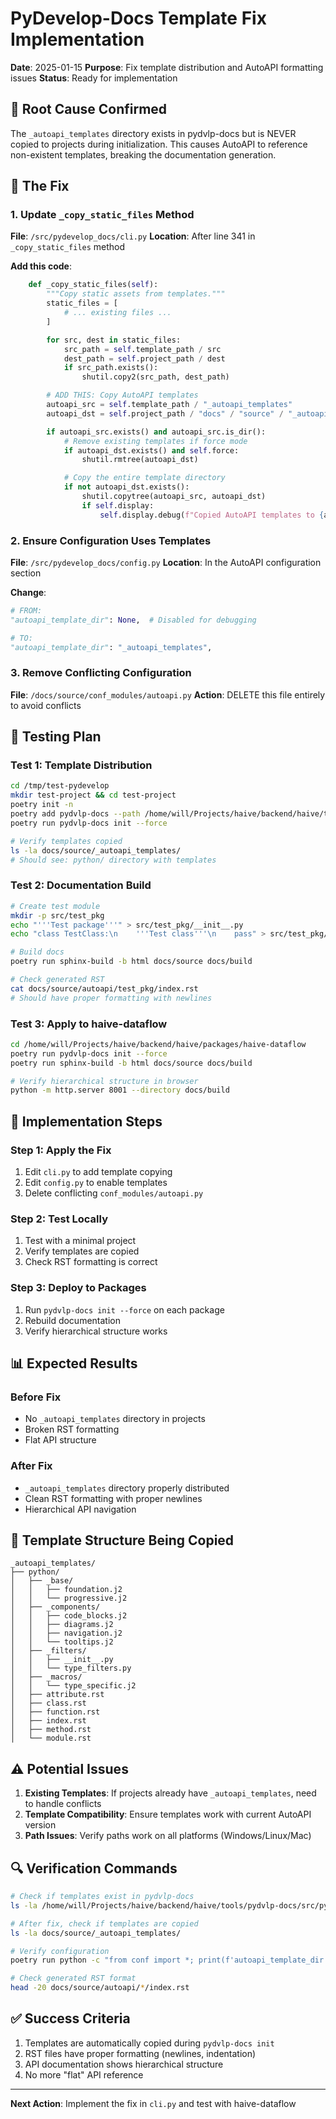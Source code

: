 # PyDevelop-Docs Template Fix Implementation

**Date**: 2025-01-15
**Purpose**: Fix template distribution and AutoAPI formatting issues
**Status**: Ready for implementation

## 🎯 Root Cause Confirmed

The `_autoapi_templates` directory exists in pydvlp-docs but is NEVER copied to projects during initialization. This causes AutoAPI to reference non-existent templates, breaking the documentation generation.

## 🔧 The Fix

### 1. Update `_copy_static_files` Method

**File**: `/src/pydevelop_docs/cli.py`
**Location**: After line 341 in `_copy_static_files` method

**Add this code**:

```python
    def _copy_static_files(self):
        """Copy static assets from templates."""
        static_files = [
            # ... existing files ...
        ]

        for src, dest in static_files:
            src_path = self.template_path / src
            dest_path = self.project_path / dest
            if src_path.exists():
                shutil.copy2(src_path, dest_path)

        # ADD THIS: Copy AutoAPI templates
        autoapi_src = self.template_path / "_autoapi_templates"
        autoapi_dst = self.project_path / "docs" / "source" / "_autoapi_templates"

        if autoapi_src.exists() and autoapi_src.is_dir():
            # Remove existing templates if force mode
            if autoapi_dst.exists() and self.force:
                shutil.rmtree(autoapi_dst)

            # Copy the entire template directory
            if not autoapi_dst.exists():
                shutil.copytree(autoapi_src, autoapi_dst)
                if self.display:
                    self.display.debug(f"Copied AutoAPI templates to {autoapi_dst}")
```

### 2. Ensure Configuration Uses Templates

**File**: `/src/pydevelop_docs/config.py`
**Location**: In the AutoAPI configuration section

**Change**:

```python
# FROM:
"autoapi_template_dir": None,  # Disabled for debugging

# TO:
"autoapi_template_dir": "_autoapi_templates",
```

### 3. Remove Conflicting Configuration

**File**: `/docs/source/conf_modules/autoapi.py`
**Action**: DELETE this file entirely to avoid conflicts

## 🧪 Testing Plan

### Test 1: Template Distribution

```bash
cd /tmp/test-pydevelop
mkdir test-project && cd test-project
poetry init -n
poetry add pydvlp-docs --path /home/will/Projects/haive/backend/haive/tools/pydvlp-docs
poetry run pydvlp-docs init --force

# Verify templates copied
ls -la docs/source/_autoapi_templates/
# Should see: python/ directory with templates
```

### Test 2: Documentation Build

```bash
# Create test module
mkdir -p src/test_pkg
echo "'''Test package'''" > src/test_pkg/__init__.py
echo "class TestClass:\n    '''Test class'''\n    pass" > src/test_pkg/core.py

# Build docs
poetry run sphinx-build -b html docs/source docs/build

# Check generated RST
cat docs/source/autoapi/test_pkg/index.rst
# Should have proper formatting with newlines
```

### Test 3: Apply to haive-dataflow

```bash
cd /home/will/Projects/haive/backend/haive/packages/haive-dataflow
poetry run pydvlp-docs init --force
poetry run sphinx-build -b html docs/source docs/build

# Verify hierarchical structure in browser
python -m http.server 8001 --directory docs/build
```

## 🚀 Implementation Steps

### Step 1: Apply the Fix

1. Edit `cli.py` to add template copying
2. Edit `config.py` to enable templates
3. Delete conflicting `conf_modules/autoapi.py`

### Step 2: Test Locally

1. Test with a minimal project
2. Verify templates are copied
3. Check RST formatting is correct

### Step 3: Deploy to Packages

1. Run `pydvlp-docs init --force` on each package
2. Rebuild documentation
3. Verify hierarchical structure works

## 📊 Expected Results

### Before Fix

- No `_autoapi_templates` directory in projects
- Broken RST formatting
- Flat API structure

### After Fix

- `_autoapi_templates` directory properly distributed
- Clean RST formatting with proper newlines
- Hierarchical API navigation

## 🎨 Template Structure Being Copied

```
_autoapi_templates/
├── python/
│   ├── _base/
│   │   ├── foundation.j2
│   │   └── progressive.j2
│   ├── _components/
│   │   ├── code_blocks.j2
│   │   ├── diagrams.j2
│   │   ├── navigation.j2
│   │   └── tooltips.j2
│   ├── _filters/
│   │   ├── __init__.py
│   │   └── type_filters.py
│   ├── _macros/
│   │   └── type_specific.j2
│   ├── attribute.rst
│   ├── class.rst
│   ├── function.rst
│   ├── index.rst
│   ├── method.rst
│   └── module.rst
```

## ⚠️ Potential Issues

1. **Existing Templates**: If projects already have `_autoapi_templates`, need to handle conflicts
2. **Template Compatibility**: Ensure templates work with current AutoAPI version
3. **Path Issues**: Verify paths work on all platforms (Windows/Linux/Mac)

## 🔍 Verification Commands

```bash
# Check if templates exist in pydvlp-docs
ls -la /home/will/Projects/haive/backend/haive/tools/pydvlp-docs/src/pydevelop_docs/templates/_autoapi_templates/

# After fix, check if templates are copied
ls -la docs/source/_autoapi_templates/

# Verify configuration
poetry run python -c "from conf import *; print(f'autoapi_template_dir = {autoapi_template_dir}')"

# Check generated RST format
head -20 docs/source/autoapi/*/index.rst
```

## ✅ Success Criteria

1. Templates are automatically copied during `pydvlp-docs init`
2. RST files have proper formatting (newlines, indentation)
3. API documentation shows hierarchical structure
4. No more "flat" API reference

---

**Next Action**: Implement the fix in `cli.py` and test with haive-dataflow
